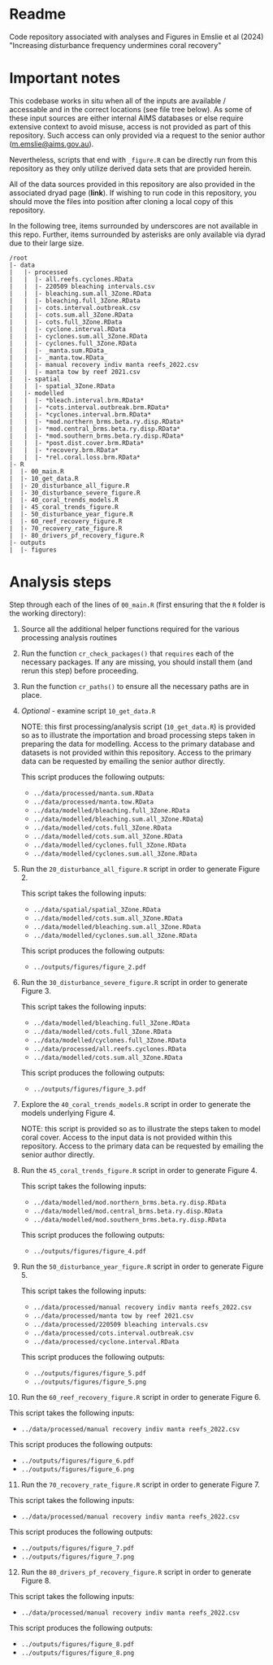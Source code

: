 Readme
=============

Code repository associated with analyses and Figures in Emslie et al
(2024) "Increasing disturbance frequency undermines coral recovery"

# Important notes

This codebase works in situ when all of the inputs are available /
accessable and in the correct locations (see file tree below). As some
of these input sources are either internal AIMS databases or else
require extensive context to avoid misuse, access is not provided as
part of this repository. Such access can only provided via a request
to the senior author (m.emslie@aims.gov.au).

Nevertheless, scripts that end with `_figure.R` can be directly run
from this repository as they only utilize derived data sets that are
provided herein.

All of the data sources provided in this repository are also provided
in the associated dryad page (**link**). If wishing to run code in this
repository, you should move the files into position after cloning a
local copy of this repository.

In the following tree, items surrounded by underscores are not
available in this repo. Further, items surrounded by asterisks are
only available via dyrad due to their large size.

```
/root
|- data
|   |- processed
|   |  |- all.reefs.cyclones.RData
|   |  |- 220509 bleaching intervals.csv
|   |  |- bleaching.sum.all_3Zone.RData
|   |  |- bleaching.full_3Zone.RData
|   |  |- cots.interval.outbreak.csv
|   |  |- cots.sum.all_3Zone.RData
|   |  |- cots.full_3Zone.RData
|   |  |- cyclone.interval.RData
|   |  |- cyclones.sum.all_3Zone.RData
|   |  |- cyclones.full_3Zone.RData
|   |  |- _manta.sum.RData_
|   |  |- _manta.tow.RData_
|   |  |- manual recovery indiv manta reefs_2022.csv
|   |  |- manta tow by reef 2021.csv
|   |- spatial
|   |  |- spatial_3Zone.RData
|   |- modelled
|   |  |- *bleach.interval.brm.RData*
|   |  |- *cots.interval.outbreak.brm.RData*
|   |  |- *cyclones.interval.brm.RData*
|   |  |- *mod.northern_brms.beta.ry.disp.RData*
|   |  |- *mod.central_brms.beta.ry.disp.RData*
|   |  |- *mod.southern_brms.beta.ry.disp.RData*
|   |  |- *post.dist.cover.brm.RData*
|   |  |- *recovery.brm.RData*
|   |  |- *rel.coral.loss.brm.RData*
|- R
|  |- 00_main.R
|  |- 10_get_data.R
|  |- 20_disturbance_all_figure.R
|  |- 30_disturbance_severe_figure.R
|  |- 40_coral_trends_models.R
|  |- 45_coral_trends_figure.R
|  |- 50_disturbance_year_figure.R
|  |- 60_reef_recovery_figure.R
|  |- 70_recovery_rate_figure.R
|  |- 80_drivers_pf_recovery_figure.R
|- outputs
|  |- figures

```


# Analysis steps

Step through each of the lines of `00_main.R` (first ensuring that the
`R` folder is the working directory):

1. Source all the additional helper functions required for the various
   processing analysis routines

2. Run the function `cr_check_packages()` that `requires` each of the
   necessary packages. If any are missing, you should install them
   (and rerun this step) before proceeding.

3. Run the function `cr_paths()` to ensure all the necessary paths are
   in place.

4. *Optional* - examine script `10_get_data.R` 

   NOTE: this first processing/analysis script (`10_get_data.R`) is
   provided so as to illustrate the importation and broad processing
   steps taken in preparing the data for modelling. Access to the
   primary database and datasets is not provided within this
   repository. Access to the primary data can be requested by emailing
   the senior author directly.

   This script produces the following outputs:
   
   - `../data/processed/manta.sum.RData`
   - `../data/processed/manta.tow.RData`
   - `../data/modelled/bleaching.full_3Zone.RData`
   - `../data/modelled/bleaching.sum.all_3Zone.RData`)
   - `../data/modelled/cots.full_3Zone.RData`
   - `../data/modelled/cots.sum.all_3Zone.RData`
   - `../data/modelled/cyclones.full_3Zone.RData`
   - `../data/modelled/cyclones.sum.all_3Zone.RData`

5. Run the `20_disturbance_all_figure.R` script in order to generate
   Figure 2.

   This script takes the following inputs:

   - `../data/spatial/spatial_3Zone.RData`
   - `../data/modelled/cots.sum.all_3Zone.RData`
   - `../data/modelled/bleaching.sum.all_3Zone.RData`
   - `../data/modelled/cyclones.sum.all_3Zone.RData`

   This script produces the following outputs:

   - `../outputs/figures/figure_2.pdf`

6. Run the `30_disturbance_severe_figure.R` script in order to
   generate Figure 3.
   
   This script takes the following inputs:

   - `../data/modelled/bleaching.full_3Zone.RData`
   - `../data/modelled/cots.full_3Zone.RData`
   - `../data/modelled/cyclones.full_3Zone.RData`
   - `../data/processed/all.reefs.cyclones.RData`
   - `../data/modelled/cots.sum.all_3Zone.RData`

   This script produces the following outputs:

   - `../outputs/figures/figure_3.pdf`
   
7. Explore the `40_coral_trends_models.R` script in order to generate
   the models underlying Figure 4.
   
   NOTE: this script is provided so as to illustrate the steps taken
   to model coral cover. Access to the input data is not provided
   within this repository. Access to the primary data can be requested
   by emailing the senior author directly.

8. Run the `45_coral_trends_figure.R` script in order to
   generate Figure 4.

   This script takes the following inputs:

   - `../data/modelled/mod.northern_brms.beta.ry.disp.RData`
   - `../data/modelled/mod.central_brms.beta.ry.disp.RData`
   - `../data/modelled/mod.southern_brms.beta.ry.disp.RData`

   This script produces the following outputs:

   - `../outputs/figures/figure_4.pdf`
   
9. Run the `50_disturbance_year_figure.R` script in order to generate
   Figure 5.

   This script takes the following inputs:

   - `../data/processed/manual recovery indiv manta reefs_2022.csv`
   - `../data/processed/manta tow by reef 2021.csv`
   - `../data/processed/220509 bleaching intervals.csv`
   - `../data/processed/cots.interval.outbreak.csv`
   - `../data/processed/cyclone.interval.RData`
   
   This script produces the following outputs:

   - `../outputs/figures/figure_5.pdf`
   - `../outputs/figures/figure_5.png`

10. Run the `60_reef_recovery_figure.R` script in order to generate
   Figure 6.

   This script takes the following inputs:

   - `../data/processed/manual recovery indiv manta reefs_2022.csv`

   This script produces the following outputs:

   - `../outputs/figures/figure_6.pdf`
   - `../outputs/figures/figure_6.png`

11. Run the `70_recovery_rate_figure.R` script in order to generate
   Figure 7.

   This script takes the following inputs:

   - `../data/processed/manual recovery indiv manta reefs_2022.csv`

   This script produces the following outputs:

   - `../outputs/figures/figure_7.pdf`
   - `../outputs/figures/figure_7.png`

12. Run the `80_drivers_pf_recovery_figure.R` script in order to generate
   Figure 8.

   This script takes the following inputs:

   - `../data/processed/manual recovery indiv manta reefs_2022.csv`

   This script produces the following outputs:

   - `../outputs/figures/figure_8.pdf`
   - `../outputs/figures/figure_8.png`
